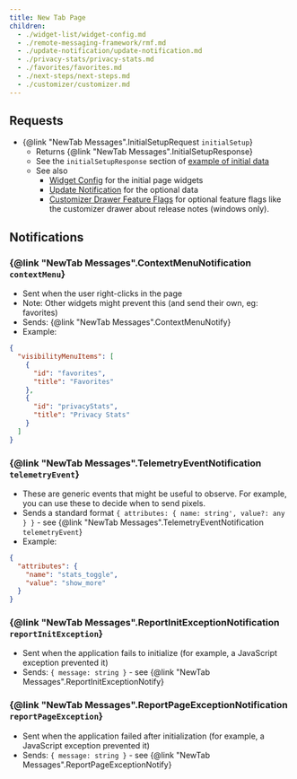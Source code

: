 ```yaml
---
title: New Tab Page
children: 
  - ./widget-list/widget-config.md
  - ./remote-messaging-framework/rmf.md
  - ./update-notification/update-notification.md
  - ./privacy-stats/privacy-stats.md
  - ./favorites/favorites.md
  - ./next-steps/next-steps.md
  - ./customizer/customizer.md
---
```


## Requests

- {@link "NewTab Messages".InitialSetupRequest `initialSetup`}
  - Returns {@link "NewTab Messages".InitialSetupResponse}
  - See the `initialSetupResponse` section of [example of initial data](../messages/examples/widgets.js)
  - See also
     - [Widget Config](./widget-list/widget-config.md) for the initial page widgets
     - [Update Notification](./update-notification/update-notification.md) for the optional data
     - [Customizer Drawer Feature Flags](./customizer/customizer.md) for optional feature flags like the customizer drawer
     about release notes (windows only).

## Notifications

### {@link "NewTab Messages".ContextMenuNotification `contextMenu`}
  - Sent when the user right-clicks in the page
  - Note: Other widgets might prevent this (and send their own, eg: favorites)
  - Sends: {@link "NewTab Messages".ContextMenuNotify}
  - Example:

```json
{
  "visibilityMenuItems": [
    {
      "id": "favorites",
      "title": "Favorites"
    },
    {
      "id": "privacyStats",
      "title": "Privacy Stats"
    }
  ]
}
```

### {@link "NewTab Messages".TelemetryEventNotification `telemetryEvent`}
  - These are generic events that might be useful to observe. For example, you can use these to decide when to send pixels.
  - Sends a standard format `{ attributes: { name: string', value?: any  } }` - see {@link "NewTab Messages".TelemetryEventNotification `telemetryEvent`}
  - Example:

```json
{
  "attributes": {
    "name": "stats_toggle",
    "value": "show_more"
  }
}
```

### {@link "NewTab Messages".ReportInitExceptionNotification `reportInitException`}
  - Sent when the application fails to initialize (for example, a JavaScript exception prevented it)
  - Sends: `{ message: string }` - see {@link "NewTab Messages".ReportInitExceptionNotify}

### {@link "NewTab Messages".ReportPageExceptionNotification `reportPageException`}
  - Sent when the application failed after initialization (for example, a JavaScript exception prevented it)
  - Sends: `{ message: string }` - see {@link "NewTab Messages".ReportPageExceptionNotify}
